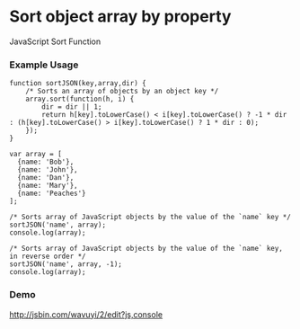 Sort object array by property
=============================

JavaScript Sort Function

### Example Usage

    function sortJSON(key,array,dir) {
        /* Sorts an array of objects by an object key */
        array.sort(function(h, i) {
            dir = dir || 1;
            return h[key].toLowerCase() < i[key].toLowerCase() ? -1 * dir : (h[key].toLowerCase() > i[key].toLowerCase() ? 1 * dir : 0);
        });
    }
    
    var array = [
      {name: 'Bob'},
      {name: 'John'},
      {name: 'Dan'},
      {name: 'Mary'},
      {name: 'Peaches'}
    ];
    
    /* Sorts array of JavaScript objects by the value of the `name` key */
    sortJSON('name', array);
    console.log(array);
    
    /* Sorts array of JavaScript objects by the value of the `name` key, in reverse order */
    sortJSON('name', array, -1);
    console.log(array);

### Demo

http://jsbin.com/wavuyi/2/edit?js,console
